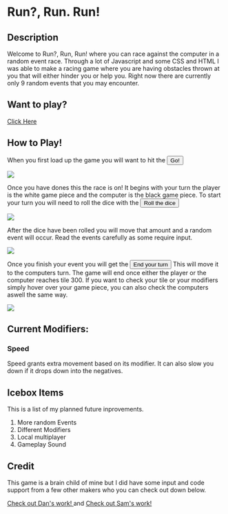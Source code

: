# Run?, Run. Run!

## Description

Welcome to Run?, Run, Run! where you can race against the computer in a random event race. Through a lot of Javascript and some CSS and HTML I was able to make a racing game where you are having obstacles thrown at you that will either hinder you or help you. Right now there are currently only 9 random events that you may encounter.

## Want to play?

<a href='https://brettschoff.github.io/run-run-run/'>Click Here</a>

## How to Play!

When you first load up the game you will want to hit the <button>Go!</button>

<img src="https://i.imgur.com/chaosw5.png">

Once you have dones this the race is on! It begins with your turn the player is the white game piece and the computer is the black game piece. To start your turn you will need to roll the dice with the <button>Roll the dice</button>

<img src="https://i.imgur.com/7vUE5ir.png">

After the dice have been rolled you will move that amount and a random event will occur. Read the events carefully as some require input.

<img src="https://i.imgur.com/ZFwnCSu.png">

Once you finish your event you will get the <button>End your turn</button> This will move it to the computers turn. The game will end once either the player or the computer reaches tile 300. If you want to check your tile or your modifiers simply hover over your game piece, you can also check the computers aswell the same way.

<img src="https://i.imgur.com/1ygbTAr.png">

## Current Modifiers:
### Speed
Speed grants extra movement based on its modifier. It can also slow you down if it drops down into the negatives.

## Icebox Items
This is a list of my planned future inprovements.
<ol>
<li>More random Events</li>
<li>Different Modifiers</li>
<li>Local multiplayer</li>
<li>Gameplay Sound</li>
</ol>

## Credit

This game is a brain child of mine but I did have some input and code support from a few other makers who you can check out down below.

<a href="https://github.com/dszwarc">
Check out Dan's work!
</a>
and
<a href="https://github.com/samuel-w-berg/connect-4">
Check out Sam's work!
</a>